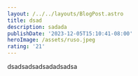 ```yaml
---
layout: /../../layouts/BlogPost.astro
title: dsad
description: sadada
publishDate: '2023-12-05T15:10:41-08:00'
heroImage: /assets/ruso.jpeg
rating: '21'
---
```

dsadsadsadsadadsadsa
